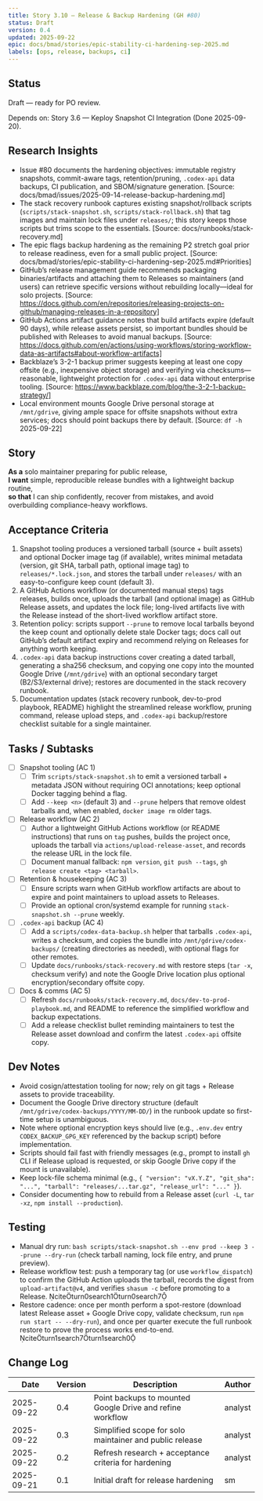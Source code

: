 ```yaml
---
title: Story 3.10 — Release & Backup Hardening (GH #80)
status: Draft
version: 0.4
updated: 2025-09-22
epic: docs/bmad/stories/epic-stability-ci-hardening-sep-2025.md
labels: [ops, release, backups, ci]
---
```


## Status

Draft — ready for PO review.

Depends on: Story 3.6 — Keploy Snapshot CI Integration (Done 2025-09-20).

## Research Insights

- Issue #80 documents the hardening objectives: immutable registry snapshots, commit-aware tags, retention/pruning, `.codex-api` data backups, CI publication, and SBOM/signature generation. [Source: docs/bmad/issues/2025-09-14-release-backup-hardening.md]
- The stack recovery runbook captures existing snapshot/rollback scripts (`scripts/stack-snapshot.sh`, `scripts/stack-rollback.sh`) that tag images and maintain lock files under `releases/`; this story keeps those scripts but trims scope to the essentials. [Source: docs/runbooks/stack-recovery.md]
- The epic flags backup hardening as the remaining P2 stretch goal prior to release readiness, even for a small public project. [Source: docs/bmad/stories/epic-stability-ci-hardening-sep-2025.md#Priorities]
- GitHub’s release management guide recommends packaging binaries/artifacts and attaching them to Releases so maintainers (and users) can retrieve specific versions without rebuilding locally—ideal for solo projects. [Source: https://docs.github.com/en/repositories/releasing-projects-on-github/managing-releases-in-a-repository]
- GitHub Actions artifact guidance notes that build artifacts expire (default 90 days), while release assets persist, so important bundles should be published with Releases to avoid manual backups. [Source: https://docs.github.com/en/actions/using-workflows/storing-workflow-data-as-artifacts#about-workflow-artifacts]
- Backblaze’s 3-2-1 backup primer suggests keeping at least one copy offsite (e.g., inexpensive object storage) and verifying via checksums—reasonable, lightweight protection for `.codex-api` data without enterprise tooling. [Source: https://www.backblaze.com/blog/the-3-2-1-backup-strategy/]
- Local environment mounts Google Drive personal storage at `/mnt/gdrive`, giving ample space for offsite snapshots without extra services; docs should point backups there by default. [Source: `df -h` 2025-09-22]

## Story

**As a** solo maintainer preparing for public release,  
**I want** simple, reproducible release bundles with a lightweight backup routine,  
**so that** I can ship confidently, recover from mistakes, and avoid overbuilding compliance-heavy workflows.

## Acceptance Criteria

1. Snapshot tooling produces a versioned tarball (source + built assets) and optional Docker image tag (if available), writes minimal metadata (version, git SHA, tarball path, optional image tag) to `releases/*.lock.json`, and stores the tarball under `releases/` with an easy-to-configure keep count (default 3).
2. A GitHub Actions workflow (or documented manual steps) tags releases, builds once, uploads the tarball (and optional image) as GitHub Release assets, and updates the lock file; long-lived artifacts live with the Release instead of the short-lived workflow artifact store.
3. Retention policy: scripts support `--prune` to remove local tarballs beyond the keep count and optionally delete stale Docker tags; docs call out GitHub’s default artifact expiry and recommend relying on Releases for anything worth keeping.
4. `.codex-api` data backup instructions cover creating a dated tarball, generating a sha256 checksum, and copying one copy into the mounted Google Drive (`/mnt/gdrive`) with an optional secondary target (B2/S3/external drive); restores are documented in the stack recovery runbook.
5. Documentation updates (stack recovery runbook, dev-to-prod playbook, README) highlight the streamlined release workflow, pruning command, release upload steps, and `.codex-api` backup/restore checklist suitable for a single maintainer.

## Tasks / Subtasks

- [ ] Snapshot tooling (AC 1)
  - [ ] Trim `scripts/stack-snapshot.sh` to emit a versioned tarball + metadata JSON without requiring OCI annotations; keep optional Docker tagging behind a flag.
  - [ ] Add `--keep <n>` (default 3) and `--prune` helpers that remove oldest tarballs and, when enabled, `docker image rm` older tags.
- [ ] Release workflow (AC 2)
  - [ ] Author a lightweight GitHub Actions workflow (or README instructions) that runs on `tag` pushes, builds the project once, uploads the tarball via `actions/upload-release-asset`, and records the release URL in the lock file.
  - [ ] Document manual fallback: `npm version`, `git push --tags`, `gh release create <tag> <tarball>`.
- [ ] Retention & housekeeping (AC 3)
  - [ ] Ensure scripts warn when GitHub workflow artifacts are about to expire and point maintainers to upload assets to Releases.
  - [ ] Provide an optional cron/systemd example for running `stack-snapshot.sh --prune` weekly.
- [ ] `.codex-api` backup (AC 4)
  - [ ] Add a `scripts/codex-data-backup.sh` helper that tarballs `.codex-api`, writes a checksum, and copies the bundle into `/mnt/gdrive/codex-backups/` (creating directories as needed), with optional flags for other remotes.
  - [ ] Update `docs/runbooks/stack-recovery.md` with restore steps (`tar -x`, checksum verify) and note the Google Drive location plus optional encryption/secondary offsite copy.
- [ ] Docs & comms (AC 5)
  - [ ] Refresh `docs/runbooks/stack-recovery.md`, `docs/dev-to-prod-playbook.md`, and README to reference the simplified workflow and backup expectations.
  - [ ] Add a release checklist bullet reminding maintainers to test the Release asset download and confirm the latest `.codex-api` offsite copy.

## Dev Notes

- Avoid cosign/attestation tooling for now; rely on git tags + Release assets to provide traceability.
- Document the Google Drive directory structure (default `/mnt/gdrive/codex-backups/YYYY/MM-DD/`) in the runbook update so first-time setup is unambiguous.
- Note where optional encryption keys should live (e.g., `.env.dev` entry `CODEX_BACKUP_GPG_KEY` referenced by the backup script) before implementation.
- Scripts should fail fast with friendly messages (e.g., prompt to install `gh` CLI if Release upload is requested, or skip Google Drive copy if the mount is unavailable).
- Keep lock-file schema minimal (e.g., `{ "version": "vX.Y.Z", "git_sha": "...", "tarball": "releases/...tar.gz", "release_url": "..." }`).
- Consider documenting how to rebuild from a Release asset (`curl -L`, `tar -xz`, `npm install --production`).

## Testing

- Manual dry run: `bash scripts/stack-snapshot.sh --env prod --keep 3 --prune --dry-run` (check tarball naming, lock file entry, and prune preview).
- Release workflow test: push a temporary tag (or use `workflow_dispatch`) to confirm the GitHub Action uploads the tarball, records the digest from `upload-artifact@v4`, and verifies `shasum -c` before promoting to a Release. citeturn0search1turn0search7
- Restore cadence: once per month perform a spot-restore (download latest Release asset + Google Drive copy, validate checksum, run `npm run start -- --dry-run`), and once per quarter execute the full runbook restore to prove the process works end-to-end. citeturn1search7turn1search0

## Change Log

| Date       | Version | Description                                               | Author  |
| ---------- | ------- | --------------------------------------------------------- | ------- |
| 2025-09-22 | 0.4     | Point backups to mounted Google Drive and refine workflow | analyst |
| 2025-09-22 | 0.3     | Simplified scope for solo maintainer and public release   | analyst |
| 2025-09-22 | 0.2     | Refresh research + acceptance criteria for hardening      | analyst |
| 2025-09-21 | 0.1     | Initial draft for release hardening                       | sm      |
